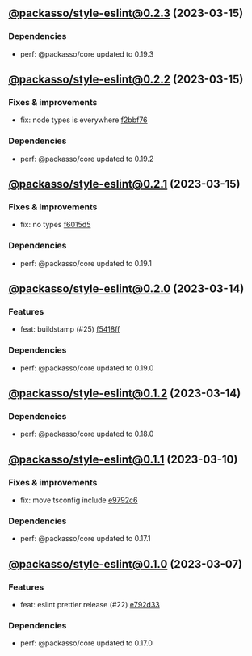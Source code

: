 ## [@packasso/style-eslint@0.2.3](https://github.com/qiwi/packasso/compare/2023.3.15-packasso.style-eslint.0.2.2-f0...2023.3.15-packasso.style-eslint.0.2.3-f0) (2023-03-15)

### Dependencies
* perf: @packasso/core updated to 0.19.3

## [@packasso/style-eslint@0.2.2](https://github.com/qiwi/packasso/compare/2023.3.15-packasso.style-eslint.0.2.1-f0...2023.3.15-packasso.style-eslint.0.2.2-f0) (2023-03-15)

### Fixes & improvements
* fix: node types is everywhere [f2bbf76](https://github.com/qiwi/packasso/commit/f2bbf767ee6e98e1ccbfa2f3f837ffd34768decc)

### Dependencies
* perf: @packasso/core updated to 0.19.2

## [@packasso/style-eslint@0.2.1](https://github.com/qiwi/packasso/compare/2023.3.14-packasso.style-eslint.0.2.0-f0...2023.3.15-packasso.style-eslint.0.2.1-f0) (2023-03-15)

### Fixes & improvements
* fix: no types [f6015d5](https://github.com/qiwi/packasso/commit/f6015d5f46c89f9c419c1c480567a1df27629162)

### Dependencies
* perf: @packasso/core updated to 0.19.1

## [@packasso/style-eslint@0.2.0](https://github.com/qiwi/packasso/compare/2023.3.14-packasso.style-eslint.0.1.2-f0...2023.3.14-packasso.style-eslint.0.2.0-f0) (2023-03-14)

### Features
* feat: buildstamp (#25) [f5418ff](https://github.com/qiwi/packasso/commit/f5418ffac84f7d369b99f2dd80ffaafce82cf736)

### Dependencies
* perf: @packasso/core updated to 0.19.0

## [@packasso/style-eslint@0.1.2](https://github.com/qiwi/packasso/compare/2023.3.10-packasso.style-eslint.0.1.1-f0...2023.3.14-packasso.style-eslint.0.1.2-f0) (2023-03-14)

### Dependencies
* perf: @packasso/core updated to 0.18.0

## [@packasso/style-eslint@0.1.1](https://github.com/qiwi/packasso/compare/2023.3.7-packasso.style-eslint.0.1.0-f0...2023.3.10-packasso.style-eslint.0.1.1-f0) (2023-03-10)

### Fixes & improvements
* fix: move tsconfig include [e9792c6](https://github.com/qiwi/packasso/commit/e9792c6a6628f1805582d1fcfa388b176adce7b0)

### Dependencies
* perf: @packasso/core updated to 0.17.1

## [@packasso/style-eslint@0.1.0](https://github.com/qiwi/packasso/compare/undefined...2023.3.7-packasso.style-eslint.0.1.0-f0) (2023-03-07)

### Features
* feat: eslint prettier release (#22) [e792d33](https://github.com/qiwi/packasso/commit/e792d336e83fc3c851e1541d2f6bed8560fa35f4)

### Dependencies
* perf: @packasso/core updated to 0.17.0

